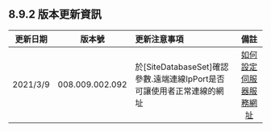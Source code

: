 
## 8.9.2 版本更新資訊

|更新日期|版本號|更新注意事項|備註|
|:-:|:-:|:-|:-:|
|2021/3/9|008.009.002.092|於[SiteDatabaseSet]確認參數.遠端連線IpPort是否可讓使用者正常連線的網址|[如何設定伺服器服務網址](INSTALLS/HOWTO/202103090001/README.md)|